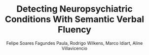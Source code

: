 ---
paperId: 1
author: Felipe Soares Fagundes Paula, Rodrigo Wilkens, Marco Idiart, Aline Villavicencio
publicationauthor: Fagundes Paula, F. S. et al.
title: Detecting Neuropsychiatric Conditions With Semantic Verbal Fluency
pdf: --
poster: --
alt: --
type: Oral & Poster
topic: Natural Language Processing
link: --
conference: neurips
year: 2018
tags: neurips-2018
location: --
---